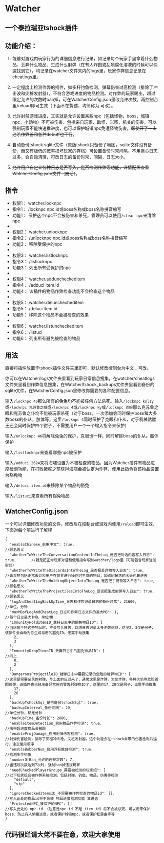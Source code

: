 # Watcher
## 一个泰拉瑞亚tshock插件

## 功能介绍：

1. 能够对游戏内玩家行为的详细信息进行记录，如记录每个玩家手里拿着什么物品、丢弃什么物品、生成什么射弹（在有人炸图或乱喷腐化溶液的时候可以快速找到它），均记录在watcher文件夹内的logs里，玩家作弊信息记录在cheatlogs里。

2. 一定程度上检测作弊的插件，如多杆钓鱼检测，弹幕伤害过高检测（排除了冲击波和尖桩发射器），不符合游戏进度的物品检测。对作弊的玩家踢出，超过限定允许的次数时ban掉，可在WatcherConfig.json里改允许次数，再控制台里/reload即可生效（下面不在赘述，均简称为 可改）。

3. 允许封禁游戏进度，其实就是允许设置某些npc（包括怪物，boss，城镇npc，小动物）不可被伤害，包括来自玩家、敌怪、岩浆、机关的伤害，可以强制玩家不能快速推进度，也可以保护城镇npc免遭怪物伤害，~~即使开了一击必杀作弊器和各种debuff也不行~~，

4. 自动备份tshock.sqlite文件（原版tshock只备份了地图，sqlite文件没有备份，而又有极低的概率损坏玩家的存档）可设置备份时常间隔。不用担心日志过多，会自动清理，可改日志的备份时常，间隔，日志大小。

5. ~~允许用户自定义各种日志是否写入，是否检测作弊等功能，详情配置查看WatcherConfig.json文件（废话）~~。

## 指令

- 权限1： watcher.locknpc
- 指令1： /locknpc npc.id或boss名称或boss名称拼音缩写
- 功能1： 保护这个npc不会被伤害和杀死，管理员可以使用`/clear npc`来清除npc
-
- 权限2： watcher.unlocknpc
- 指令2： /unlocknpc npc.id或boss名称或boss名称拼音缩写
- 功能2： 移除受保护的npc
-
- 权限3： watcher.listlocknpc
- 指令3： /listlocknpc
- 功能3： 列出所有受保护的npc
-
- 权限4： watcher.adduncheckeditem
- 指令4： /adduci item.id
- 功能4： 该插件的物品作弊检查功能不会检查这个物品
-
- 权限5： watcher.delunchecheditem
- 指令5： /deluci item.id
- 功能5： 移除这个物品不会被检查的效果
-
- 权限6： watcher.listuncheckeditem
- 指令6： /listuci
- 功能6： 列出所有避免被检查的物品

## 用法
直接将插件放置于tshock插件文件夹里即可，默认修改控制台为中文，可改。

你可以在Watcher/logs文件夹里看到玩家日常信息搜集，在watcher/cheatlogs文件夹里看到作弊信息搜集，在Watcher/tshock_backups文件夹里看到备份的sqlite文件，在WatcherConfig.json里修改你需要的各种配置信息。

输入`/locknpc 46`那么所有的兔兔均不能被任何方法杀死。输入`/locknpc kslzy`或`/locknpc 克苏鲁之眼`或`/locknpc 4`或`/locknpc ky`或`/locknpc 克眼`那么克苏鲁之眼和克苏鲁之仆均不能被玩家杀死（对于boss，一次添加会同时保护boss和大多数boss的仆从，肢体等，这里`/locknpc 4`同时保护了克眼和仆从，对于机械骷髅王还会同时保护四个钳子，不需要用户一个一个输入指令来保护）

输入`/unlocknpc 46`将解除兔兔的保护，克眼也一样，同时解除boss的仆从，肢体保护

输入`/listlocknpc`来查看哪些npc被保护

输入`/adduci 2624`来将海啸设置为不被检查的物品，因为Watcher插件有物品进度检测功能，在打败猪鲨之前获得海啸会被认定为作弊，使用此指令将该物品设置为豁免物

输入`/deluci item.id`来移除某个物品的豁免

输入`/listuci`来查看所有豁免物品

## WatcherConfig.json

一个可以详细修改功能的文件，修改后在控制台或游戏内使用`/reload`即可生效，下面对每个项进行了解释

```
{
  "enableChinese_启用中文": true,                                                    //顾名思义
  "whetherToWriteTheConversationContentInTheLog_是否把对话内容写入日志": true,       //就是把正常玩家对话和使用指令写到watcher/logs里（可能包含玩家注册密码）
  "whetherToWriteTheDiscardsIntoTheLog_是否把丢弃物写入日志": true,                  //丢弃物包括正常丢弃和用户在世界进行操作时生成的物品，如砍树掉落的木头也算进去
  "whetherToWriteTheHoldingObjectIntoTheLog_是否把手持物写入日志": true,             //顾名思义
  "whetherToWriteTheProjectilesIntoTheLog_是否把生成射弹写入日志": true,             //顾名思义
  "logAndCheatLogBackUpTime_日志和作弊记录日志的备份时常": 21600,                    //单位，分钟
  "maxMBofLogAndCheatLog_日志和作弊日志文件的最大MB": 1,                             //每个日志最大1MB，单位MB
  "ImmunityHoldItemID_拿持日志中的豁免物品ID": [                                     //当玩家手持这些物品时，不会写入日志，以防日志记录太多无效信息，这里2，3仅是例子，该插件会自动为你生成常用的豁免ID，无需手动搜集
    2,
    3
  ],
  "ImmunityDropItemsID_丢弃日志中的豁免物品ID": [                                    //同上
    0,
    2
  ],
  "DangerousProjectileID_射弹日志中需要记录的危险的射弹物ID": [                      //这里是需要记录的射弹，与上面的反过来了，通常这里是炸弹，岩浆炸弹，各种火箭等危险毁图射弹，该插件也已经准备好常用的警告射弹物ID了，这里的17，28仅是例子，无需手动搜集
    17,
    28
  ],
  "backUpTshockSql_是否备份tshockSql": true,
  "backupInterval_备份间隔": 20,                                                    //单位分钟，都是分钟
  "backUpTime_备份时长": 2880,
  "enableItemDetection_启用物品作弊检测": true,                                     //携带超进度物品会被踢
  "enableProjDamage_启用射弹伤害检测": true,                                        //射弹伤害检测，排除了灰橙冲击枪，尖桩发射器，这个功能会在tshock自带的伤害检测后运行，注意使用顺序
  "enableBobberNum_启用浮标数目检测": true,                                         //检测多竿钓鱼
  "numberOfBan_允许的违规次数": 7,                                                  //当违规次数达到7次时，强制ban掉违规玩家
  "needCheckedPlayerGroups_需要被检测的玩家组": [                                   //以下玩家组会被作弊系统检测，包括射弹，钓鱼，物品，伤害等检测
    "default",
    "vip"
  ],
  "ignoreCheckedItemsID_不需要被作弊检查的物品id": [],                              //写入此处的物品id将不会被 物品进度检测功能 算进去
  "ProtectedNPC_被保护的NPC": []                                                    //写入此处的 npc.id （注意是npc.id 不是 item.id）将不会被杀死，可以用来保护boss，防止有人偷推进度，或者保护城镇npc，或者保护松露虫等等
}
```

## 代码很烂请大佬不要在意，欢迎大家使用
